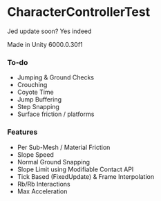 # CharacterControllerTest
Jed update soon? Yes indeed

 

Made in Unity 6000.0.30f1

### To-do
- Jumping & Ground Checks
- Crouching
- Coyote Time
- Jump Buffering
- Step Snapping
- Surface friction / platforms

### Features
- Per Sub-Mesh / Material Friction
- Slope Speed
- Normal Ground Snapping
- Slope Limit using Modifiable Contact API
- Tick Based (FixedUpdate) & Frame Interpolation
- Rb/Rb Interactions
- Max Acceleration
